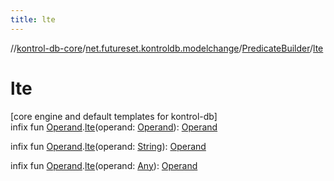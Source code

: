 ```yaml
---
title: lte
---
```

//[kontrol-db-core](../../../index.html)/[net.futureset.kontroldb.modelchange](../index.html)/[PredicateBuilder](index.html)/[lte](lte.html)



# lte



[core engine and default templates for kontrol-db]\
infix fun [Operand](../-operand/index.html).[lte](lte.html)(operand: [Operand](../-operand/index.html)): [Operand](../-operand/index.html)

infix fun [Operand](../-operand/index.html).[lte](lte.html)(operand: [String](https://kotlinlang.org/api/latest/jvm/stdlib/kotlin/-string/index.html)): [Operand](../-operand/index.html)

infix fun [Operand](../-operand/index.html).[lte](lte.html)(operand: [Any](https://kotlinlang.org/api/latest/jvm/stdlib/kotlin/-any/index.html)): [Operand](../-operand/index.html)




